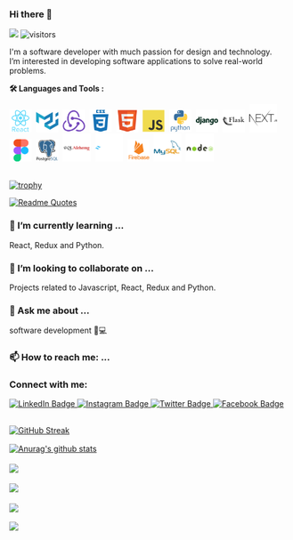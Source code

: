 ### Hi there 👋
  ![](https://komarev.com/ghpvc/?username=your-github-username&color=blueviolet&style=plastic)
  ![visitors](https://visitor-badge.laobi.icu/badge?page_id=faozziyyah.faozziyyah")

  I'm a software developer with much passion for design and technology. <br>
  I’m interested in developing software applications to solve real-world problems.
  
  **:hammer_and_wrench: Languages and Tools :**  

<div>
  <img src="https://github.com/devicons/devicon/blob/master/icons/react/react-original-wordmark.svg" title="React" alt="React" width="40" height="40"/>&nbsp;
  <img src="https://github.com/devicons/devicon/blob/master/icons/materialui/materialui-original.svg" title="Material UI" alt="Material UI" width="40" height="40"/>&nbsp;
  <img src="https://github.com/devicons/devicon/blob/master/icons/redux/redux-original.svg" title="Redux" alt="Redux " width="40" height="40"/>&nbsp;
  <img src="https://github.com/devicons/devicon/blob/master/icons/css3/css3-plain-wordmark.svg"  title="CSS3" alt="CSS" width="40" height="40"/>&nbsp;
  <img src="https://github.com/devicons/devicon/blob/master/icons/html5/html5-original.svg" title="HTML5" alt="HTML" width="40" height="40"/>&nbsp;
  <img src="https://github.com/devicons/devicon/blob/master/icons/javascript/javascript-original.svg" title="JavaScript" alt="JavaScript" width="40" height="40"/>&nbsp; 
  <img src="https://github.com/devicons/devicon/blob/master/icons/python/python-original-wordmark.svg" title="Python" alt="python" width="40" height="40" />&nbsp;
  <img src="https://github.com/devicons/devicon/blob/master/icons/django/django-plain-wordmark.svg" title="django" alt="django" width="40" height="40" />&nbsp;
  <img src="https://github.com/devicons/devicon/blob/master/icons/flask/flask-original-wordmark.svg" title="flask" alt="flask" width="40" height="40" />&nbsp;
  <img src="https://github.com/devicons/devicon/blob/master/icons/nextjs/nextjs-original-wordmark.svg" title="Next" alt="next" width="50" height="50" />&nbsp;
  <img src="https://github.com/devicons/devicon/blob/master/icons/figma/figma-original.svg" title="Figma" alt="figma" width="40" height="40" />&nbsp;
  <img src="https://github.com/devicons/devicon/blob/master/icons/postgresql/postgresql-original-wordmark.svg" title="Postgres" alt="sql" width="40" height="40" />&nbsp;
  <img src="https://github.com/devicons/devicon/blob/master/icons/sqlalchemy/sqlalchemy-original-wordmark.svg" title="Alchemy" alt="sql" width="50" height="50" />&nbsp;
  <img src="https://github.com/devicons/devicon/blob/master/icons/tailwindcss/tailwindcss-original-wordmark.svg" title="Tailwind" alt="tailwind" width="50" height="50" />&nbsp;
  <img src="https://github.com/devicons/devicon/blob/master/icons/firebase/firebase-plain-wordmark.svg" title="Firebase" alt="Firebase" width="40" height="40"/>&nbsp;
  <img src="https://github.com/devicons/devicon/blob/master/icons/mysql/mysql-original-wordmark.svg" title="MySQL"  alt="MySQL" width="50" height="50"/>&nbsp;
  <img src="https://github.com/devicons/devicon/blob/master/icons/nodejs/nodejs-original-wordmark.svg" title="NodeJS" alt="NodeJS" width="50" height="50"/>&nbsp;
</div>
<br />

[![trophy](https://github-profile-trophy.vercel.app/?username=faozziyyah&theme=monokai&row=2&column=4&margin-w=15&margin-h=15)](https://github.com/ryo-ma/github-profile-trophy)

[![Readme Quotes](https://quotes-github-readme.vercel.app/api?type=horizontal)](https://github.com/piyushsuthar/github-readme-quotes)

### 🌱 I’m currently learning ...
  React, Redux and Python.
 
### 👯 I’m looking to collaborate on ...
  Projects related to Javascript, React, Redux and Python.


### 💬 Ask me about ...
  software development 📱💻

### 📫 How to reach me: ...
  
  <h3 align="left">Connect with me:</h3>

<div id="badges">
  <a href="https://www.linkedin.com/in/yourtechnurse/">
    <img src="https://img.shields.io/badge/LinkedIn-blue?style=for-the-badge&logo=linkedin&logoColor=white" alt="LinkedIn Badge"/>
  </a>
  <a href="https://www.instagram.com/muslimahdev/">
    <img src="https://img.shields.io/badge/-Instagram-red?style=for-the-badge&logo=instagram&logoColor=white" alt="Instagram Badge"/>
  </a>
  <a href="https://twitter.com/muslimahdev?s=08">
    <img src="https://img.shields.io/badge/Twitter-blue?style=for-the-badge&logo=twitter&logoColor=white" alt="Twitter Badge"/>
  </a>
  <a href="https://mobile.facebook.com/yemi.tunde.3386">
    <img src="https://img.shields.io/badge/-Facebook-blueviolet?style=for-the-badge&logo=facebook&logoColor=white" alt="Facebook Badge"/>
  </a>
</div> <br />

[![GitHub Streak](http://github-readme-streak-stats.herokuapp.com?user=faozziyyah&theme=monokai)](https://git.io/streak-stats)

  <a href="https://github.com/anuraghazra/github-readme-stats">
  <img align="center" src="https://github-readme-stats.vercel.app/api?username=faozziyyah&show_icons=true&include_all_commits=true&theme=gruvbox" alt="Anurag's github stats" />
</a> <br> <br>
<a href="https://github.com/anuraghazra/github-readme-stats">
  <!-- Change the `github-readme-stats.anuraghazra1.vercel.app` to `github-readme-stats.vercel.app`  -->
  <img align="center" src="https://github-readme-stats.vercel.app/api/top-langs/?username=faozziyyah&layout=compact&theme=material-palenight&border_color=61dafb&title_color=61dafb&text_color=ffffff&icon_color=61dafb&bg_color=20232a" />
</a> <br> <br>

<a href="https://github.com/anuraghazra/github-readme-stats">
  <!-- Change the `github-readme-stats.anuraghazra1.vercel.app` to `github-readme-stats.vercel.app`  -->
  <img align="center" src="https://github-readme-stats.vercel.app/api/pin/?username=faozziyyah&repo=faozziyyah&theme=gruvbox" />
</a>    <br> <br>
<a href="https://github.com/anuraghazra/anuraghazra.github.io">
  <!-- Change the `github-readme-stats.anuraghazra1.vercel.app` to `github-readme-stats.vercel.app`  -->
  <img align="center" src="https://github-readme-stats.vercel.app/api/pin/?username=faozziyyah&repo=faozziyyah.github.io&theme=material-palenight&border_color=61dafb&title_color=61dafb&text_color=ffffff&icon_color=61dafb&bg_color=20232a" />
</a> <br> <br>
<img src="https://activity-graph.herokuapp.com/graph?username=faozziyyah&theme=react-dark&bg_color=20232a&border_color=61dafb&title_color=61dafb&text_color=ffffff&icon_color=61dafb&bg_color=20232a" width="60%"/>





<!--
**faozziyyah/faozziyyah** is a ✨ _special_ ✨ repository because its `README.md` (this file) appears on your GitHub profile.

Here are some ideas to get you started:

- 🔭 I’m currently working on ...
- 🌱 I’m currently learning ...
- 👯 I’m looking to collaborate on ...
- 🤔 I’m looking for help with ...
- 💬 Ask me about ...
- 📫 How to reach me: ...
- 😄 Pronouns: ...
- ⚡ Fun fact: ...
-->

 
